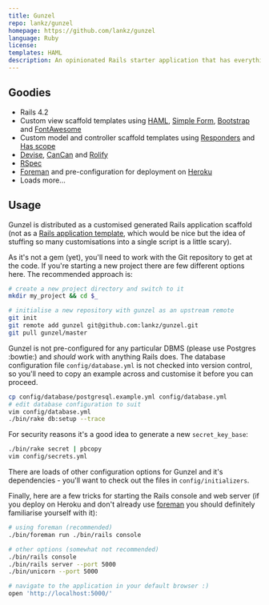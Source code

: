```yaml
---
title: Gunzel
repo: lankz/gunzel
homepage: https://github.com/lankz/gunzel
language: Ruby
license:
templates: HAML
description: An opinionated Rails starter application that has everything you need to hit the ground running on your next project.
---
```



Goodies
-------

* Rails 4.2
* Custom view scaffold templates using [HAML](https://github.com/indirect/haml-rails), [Simple Form](https://github.com/plataformatec/simple_form), [Bootstrap](http://getbootstrap.com/) and [FontAwesome](http://fortawesome.github.io/Font-Awesome/)
* Custom model and controller scaffold templates using [Responders](https://github.com/plataformatec/responders) and [Has scope](https://github.com/plataformatec/has_scope)
* [Devise](https://github.com/plataformatec/devise), [CanCan](https://github.com/CanCanCommunity/cancancan) and [Rolify](https://github.com/EppO/rolify)
* [RSpec](https://github.com/rspec/rspec-rails)
* [Foreman](https://github.com/ddollar/foreman) and pre-configuration for deployment on [Heroku](https://www.heroku.com/)
* Loads more...

Usage
-----

Gunzel is distributed as a customised generated Rails application scaffold (not as a [Rails application template](http://guides.rubyonrails.org/rails_application_templates.html), which would be nice but the idea of stuffing so many customisations into a single script is a little scary).

As it's not a gem (yet), you'll need to work with the Git repository to get at the code. If you're starting a new project there are few different options here. The recommended approach is:

```bash
# create a new project directory and switch to it
mkdir my_project && cd $_

# initialise a new repository with gunzel as an upstream remote
git init
git remote add gunzel git@github.com:lankz/gunzel.git
git pull gunzel/master
```

Gunzel is not pre-configured for any particular DBMS (please use Postgres :bowtie:) and *should* work with anything Rails does. The database configuration file `config/database.yml` is not checked into version control, so you'll need to copy an example across and customise it before you can proceed.

```bash
cp config/database/postgresql.example.yml config/database.yml
# edit database configuration to suit
vim config/database.yml
./bin/rake db:setup --trace
```

For security reasons it's a good idea to generate a new `secret_key_base`:

```bash
./bin/rake secret | pbcopy
vim config/secrets.yml
```

There are loads of other configuration options for Gunzel and it's dependencies - you'll want to check out the files in `config/initializers`.

Finally, here are a few tricks for starting the Rails console and web server (if you deploy on Heroku and don't already use [foreman](https://github.com/ddollar/foreman) you should definitely familiarise yourself with it):

```bash
# using foreman (recommended)
./bin/foreman run ./bin/rails console

# other options (somewhat not recommended)
./bin/rails console
./bin/rails server --port 5000
./bin/unicorn --port 5000

# navigate to the application in your default browser :)
open 'http://localhost:5000/'
```

